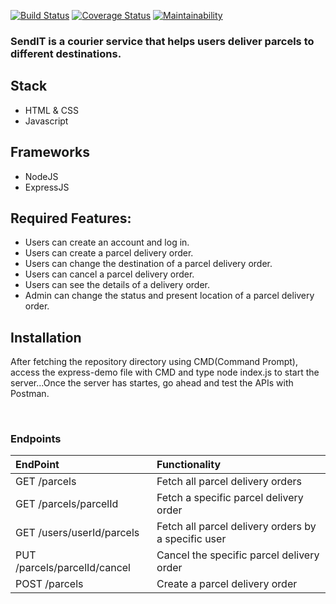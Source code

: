 [![Build Status](https://travis-ci.org/yeex/SendIT.svg?branch=APIs)](https://travis-ci.org/yeex/SendIT) [![Coverage Status](https://coveralls.io/repos/github/yeex/SendIT/badge.svg?branch=APIs)](https://coveralls.io/github/yeex/SendIT?branch=APIs) [![Maintainability](https://api.codeclimate.com/v1/badges/973fffd123f8ab784461/maintainability)](https://codeclimate.com/github/yeex/SendIT/maintainability)
### SendIT is a courier service that helps users deliver parcels to different destinations.  

## Stack
- HTML & CSS
- Javascript

## Frameworks
- NodeJS
- ExpressJS

##  Required Features:
- Users can create an account and log in.
- Users can create a parcel delivery order.
- Users can change the destination of a parcel delivery order.
- Users can cancel a parcel delivery order.
- Users can see the details of a delivery order.
- Admin can change the status and present location of a parcel delivery order.

##  Installation
After fetching the repository directory using CMD(Command Prompt), access the express-demo file with CMD and type node index.js to start the server...Once the server has startes, go ahead and test the APIs with Postman.

      
### Endpoints
| EndPoint                      | Functionality                                         |
|:------------------------------|:------------------------------------------------------|
| GET /parcels                  |    Fetch all parcel delivery orders                   |
| GET /parcels/parcelId         |    Fetch a specific parcel delivery order             | 
| GET /users/userId/parcels     |    Fetch all parcel delivery orders by a specific user| 
| PUT /parcels/parcelId/cancel  |    Cancel the specific parcel delivery order          | 
| POST /parcels                 |    Create a parcel delivery order                     | 

